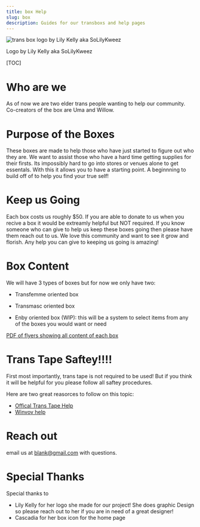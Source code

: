 ```yaml
---
title: box Help
slug: box
description: Guides for our transboxs and help pages
---
```

<img alt="trans box logo by Lily Kelly aka SoLilyKweez" src="/theme/images/box_logo.png">

Logo by Lily Kelly aka SoLilyKweez

[TOC]


# Who are we

As of now we are two elder trans people wanting to help our community. Co-creators of the box are Uma and Willow.

# Purpose of the Boxes

These boxes are made to help those who have just started to figure out who they are. We want to assist those who have a hard time getting supplies for their firsts. Its impossibly hard to go into stores or venues alone to get essentals. With this it allows you to have a starting point. A beginnning to build off of to help you find your true self! 

# Keep us Going

Each box costs us roughly $50. If you are able to donate to us when you recive a box it would be extreamly helpful but NOT required. If you know someone who can give to help us keep these boxes going then please have them reach out to us. We love this community and want to see it grow and florish. Any help you can give to keeping us going is amazing! 

# Box Content

We will have 3 types of boxes but for now we only have two:

 - Transfemme oriented box

 - Transmasc oriented box

 - Enby oriented box (WIP): this will be a system to select items from any of the boxes you would want or need

[PDF of flyers showing all content of each box][box-flyer]

# Trans Tape Saftey!!!!
First most importantly, trans tape is not required to be used! But if you think it will be helpful for you please follow all saftey procedures. 

Here are two great reasorces to follow on this topic: 

 - [Offical Trans Tape Help][1]
 - [Winvov help][2]

[1]: https://transtape.life/pages/education
[2]: https://wivov.com/transtape-manual/
[box-flyer]: /theme/pdf/box_lists.pdf
# Reach out 
email us at blank@gmail.com with questions. 

# Special Thanks
Special thanks to 

 - Lily Kelly for her logo she made for our project! She does graphic Design so please reach out to her if you are in need of a great designer! 
 - Cascadia for her box icon for the home page